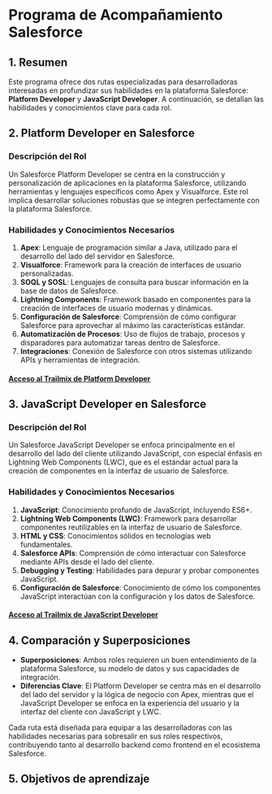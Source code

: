 # Programa de Acompañamiento Salesforce

## 1. Resumen

Este programa ofrece dos rutas especializadas para desarrolladoras
interesadas en profundizar sus habilidades en la plataforma Salesforce:
**Platform Developer** y **JavaScript Developer**. A continuación, se
detallan las habilidades y conocimientos clave para cada rol.

## 2. Platform Developer en Salesforce

### Descripción del Rol

Un Salesforce Platform Developer se centra en la construcción y
personalización de aplicaciones en la plataforma Salesforce,
utilizando herramientas y lenguajes específicos como Apex y Visualforce.
Este rol implica desarrollar soluciones robustas que se integren
perfectamente con la plataforma Salesforce.

### Habilidades y Conocimientos Necesarios

1. **Apex**: Lenguaje de programación similar a Java, utilizado para el
  desarrollo del lado del servidor en Salesforce.
2. **Visualforce**: Framework para la creación de interfaces de usuario
  personalizadas.
3. **SOQL y SOSL**: Lenguajes de consulta para buscar información en la
  base de datos de Salesforce.
4. **Lightning Components**: Framework basado en componentes para la
  creación de interfaces de usuario modernas y dinámicas.
5. **Configuración de Salesforce**: Comprensión de cómo configurar Salesforce
  para aprovechar al máximo las características estándar.
6. **Automatización de Procesos**: Uso de flujos de trabajo, procesos y
  disparadores para automatizar tareas dentro de Salesforce.
7. **Integraciones**: Conexión de Salesforce con otros sistemas utilizando
  APIs y herramientas de integración.

#### [Acceso al Trailmix de Platform Developer](https://trailhead.salesforce.com/users/marianalz/trailmixes/laboratoria-platform-developer)

## 3. JavaScript Developer en Salesforce

### Descripción del Rol

Un Salesforce JavaScript Developer se enfoca principalmente en el desarrollo
del lado del cliente utilizando JavaScript, con especial énfasis en Lightning
Web Components (LWC), que es el estándar actual para la creación de
componentes en la interfaz de usuario de Salesforce.

### Habilidades y Conocimientos Necesarios

1. **JavaScript**: Conocimiento profundo de JavaScript, incluyendo ES6+.
2. **Lightning Web Components (LWC)**: Framework para desarrollar componentes
  reutilizables en la interfaz de usuario de Salesforce.
3. **HTML y CSS**: Conocimientos sólidos en tecnologías web fundamentales.
4. **Salesforce APIs**: Comprensión de cómo interactuar con Salesforce
  mediante APIs desde el lado del cliente.
5. **Debugging y Testing**: Habilidades para depurar y probar componentes
  JavaScript.
6. **Configuración de Salesforce**: Conocimiento de cómo los componentes
  JavaScript interactúan con la configuración y los datos de Salesforce.

#### [Acceso al Trailmix de JavaScript Developer](https://trailhead.salesforce.com/users/marianalz/trailmixes/laboratoria-javascript-developer)

## 4. Comparación y Superposiciones

- **Superposiciones**: Ambos roles requieren un buen entendimiento de la
  plataforma Salesforce, su modelo de datos y sus capacidades de integración.
- **Diferencias Clave**: El Platform Developer se centra más en el desarrollo
  del lado del servidor y la lógica de negocio con Apex, mientras que el
  JavaScript Developer se enfoca en la experiencia del usuario y la interfaz
  del cliente con JavaScript y LWC.

Cada ruta está diseñada para equipar a las desarrolladoras con las habilidades
necesarias para sobresalir en sus roles respectivos, contribuyendo tanto al
desarrollo backend como frontend en el ecosistema Salesforce.

## 5. Objetivos de aprendizaje
